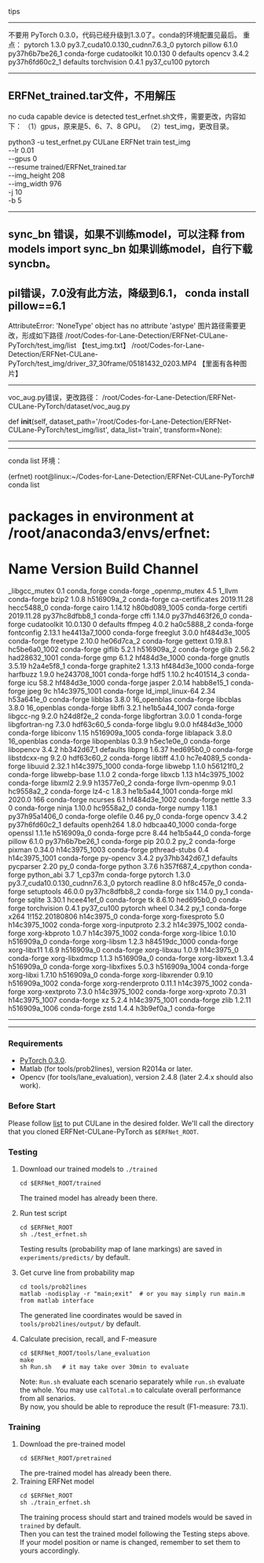 
tips

-----
不要用 PyTorch 0.3.0，代码已经升级到1.3.0了。conda的环境配置见最后。
重点：
pytorch                   1.3.0           py3.7_cuda10.0.130_cudnn7.6.3_0    pytorch
pillow                    6.1.0            py37h6b7be26_1    conda-forge
cudatoolkit               10.0.130                      0    defaults
opencv                    3.4.2            py37h6fd60c2_1    defaults
torchvision               0.4.1                py37_cu100    pytorch

-------------------------------------------------------------------------------
ERFNet_trained.tar文件，不用解压
-----
no cuda capable device is detected
test_erfnet.sh文件，需要更改，内容如下：
（1）gpus，原来是5、6、7、8 GPU。
（2）test_img，更改目录。

python3 -u test_erfnet.py CULane ERFNet train test_img \
                          --lr 0.01 \
                          --gpus 0 \
                          --resume trained/ERFNet_trained.tar \
                          --img_height 208 \
                          --img_width 976 \
                          -j 10 \
                          -b 5

-----
sync_bn 错误，如果不训练model，可以注释 from models import sync_bn
如果训练model，自行下载syncbn。
-----
pil错误，7.0没有此方法，降级到6.1，
conda install pillow==6.1
-----

AttributeError: 'NoneType' object has no attribute 'astype'
图片路径需要更改，形成如下路径
/root/Codes-for-Lane-Detection/ERFNet-CULane-PyTorch/test_img/list   【test_img.txt】
/root/Codes-for-Lane-Detection/ERFNet-CULane-PyTorch/test_img/driver_37_30frame/05181432_0203.MP4   【里面有各种图片】

-----
voc_aug.py错误，更改路径：
/root/Codes-for-Lane-Detection/ERFNet-CULane-PyTorch/dataset/voc_aug.py

def __init__(self, dataset_path='/root/Codes-for-Lane-Detection/ERFNet-CULane-PyTorch/test_img/list', data_list='train', transform=None):

-----


-------------------------------------------------------------------------------

conda list 环境：

(erfnet) root@linux:~/Codes-for-Lane-Detection/ERFNet-CULane-PyTorch# conda list
# packages in environment at /root/anaconda3/envs/erfnet:
#
# Name                    Version                   Build  Channel
_libgcc_mutex             0.1                 conda_forge    conda-forge
_openmp_mutex             4.5                      1_llvm    conda-forge
bzip2                     1.0.8                h516909a_2    conda-forge
ca-certificates           2019.11.28           hecc5488_0    conda-forge
cairo                     1.14.12           h80bd089_1005    conda-forge
certifi                   2019.11.28       py37hc8dfbb8_1    conda-forge
cffi                      1.14.0           py37hd463f26_0    conda-forge
cudatoolkit               10.0.130                      0    defaults
ffmpeg                    4.0.2                ha0c5888_2    conda-forge
fontconfig                2.13.1            he4413a7_1000    conda-forge
freeglut                  3.0.0             hf484d3e_1005    conda-forge
freetype                  2.10.0               he06d7ca_2    conda-forge
gettext                   0.19.8.1          hc5be6a0_1002    conda-forge
giflib                    5.2.1                h516909a_2    conda-forge
glib                      2.56.2            had28632_1001    conda-forge
gmp                       6.1.2             hf484d3e_1000    conda-forge
gnutls                    3.5.19               h2a4e5f8_1    conda-forge
graphite2                 1.3.13            hf484d3e_1000    conda-forge
harfbuzz                  1.9.0             he243708_1001    conda-forge
hdf5                      1.10.2               hc401514_3    conda-forge
icu                       58.2              hf484d3e_1000    conda-forge
jasper                    2.0.14               habb8e15_1    conda-forge
jpeg                      9c                h14c3975_1001    conda-forge
ld_impl_linux-64          2.34                 h53a641e_0    conda-forge
libblas                   3.8.0               16_openblas    conda-forge
libcblas                  3.8.0               16_openblas    conda-forge
libffi                    3.2.1             he1b5a44_1007    conda-forge
libgcc-ng                 9.2.0                h24d8f2e_2    conda-forge
libgfortran               3.0.0                         1    conda-forge
libgfortran-ng            7.3.0                hdf63c60_5    conda-forge
libglu                    9.0.0             hf484d3e_1000    conda-forge
libiconv                  1.15              h516909a_1005    conda-forge
liblapack                 3.8.0               16_openblas    conda-forge
libopenblas               0.3.9                h5ec1e0e_0    conda-forge
libopencv                 3.4.2                hb342d67_1    defaults
libpng                    1.6.37               hed695b0_0    conda-forge
libstdcxx-ng              9.2.0                hdf63c60_2    conda-forge
libtiff                   4.1.0                hc7e4089_5    conda-forge
libuuid                   2.32.1            h14c3975_1000    conda-forge
libwebp                   1.1.0                h56121f0_2    conda-forge
libwebp-base              1.1.0                         2    conda-forge
libxcb                    1.13              h14c3975_1002    conda-forge
libxml2                   2.9.9                h13577e0_2    conda-forge
llvm-openmp               9.0.1                hc9558a2_2    conda-forge
lz4-c                     1.8.3             he1b5a44_1001    conda-forge
mkl                       2020.0                      166    conda-forge
ncurses                   6.1               hf484d3e_1002    conda-forge
nettle                    3.3                           0    conda-forge
ninja                     1.10.0               hc9558a2_0    conda-forge
numpy                     1.18.1           py37h95a1406_0    conda-forge
olefile                   0.46                       py_0    conda-forge
opencv                    3.4.2            py37h6fd60c2_1    defaults
openh264                  1.8.0             hdbcaa40_1000    conda-forge
openssl                   1.1.1e               h516909a_0    conda-forge
pcre                      8.44                 he1b5a44_0    conda-forge
pillow                    6.1.0            py37h6b7be26_1    conda-forge
pip                       20.0.2                     py_2    conda-forge
pixman                    0.34.0            h14c3975_1003    conda-forge
pthread-stubs             0.4               h14c3975_1001    conda-forge
py-opencv                 3.4.2            py37hb342d67_1    defaults
pycparser                 2.20                       py_0    conda-forge
python                    3.7.6           h357f687_4_cpython    conda-forge
python_abi                3.7                     1_cp37m    conda-forge
pytorch                   1.3.0           py3.7_cuda10.0.130_cudnn7.6.3_0    pytorch
readline                  8.0                  hf8c457e_0    conda-forge
setuptools                46.0.0           py37hc8dfbb8_2    conda-forge
six                       1.14.0                     py_1    conda-forge
sqlite                    3.30.1               hcee41ef_0    conda-forge
tk                        8.6.10               hed695b0_0    conda-forge
torchvision               0.4.1                py37_cu100    pytorch
wheel                     0.34.2                     py_1    conda-forge
x264                      1!152.20180806       h14c3975_0    conda-forge
xorg-fixesproto           5.0               h14c3975_1002    conda-forge
xorg-inputproto           2.3.2             h14c3975_1002    conda-forge
xorg-kbproto              1.0.7             h14c3975_1002    conda-forge
xorg-libice               1.0.10               h516909a_0    conda-forge
xorg-libsm                1.2.3             h84519dc_1000    conda-forge
xorg-libx11               1.6.9                h516909a_0    conda-forge
xorg-libxau               1.0.9                h14c3975_0    conda-forge
xorg-libxdmcp             1.1.3                h516909a_0    conda-forge
xorg-libxext              1.3.4                h516909a_0    conda-forge
xorg-libxfixes            5.0.3             h516909a_1004    conda-forge
xorg-libxi                1.7.10               h516909a_0    conda-forge
xorg-libxrender           0.9.10            h516909a_1002    conda-forge
xorg-renderproto          0.11.1            h14c3975_1002    conda-forge
xorg-xextproto            7.3.0             h14c3975_1002    conda-forge
xorg-xproto               7.0.31            h14c3975_1007    conda-forge
xz                        5.2.4             h14c3975_1001    conda-forge
zlib                      1.2.11            h516909a_1006    conda-forge
zstd                      1.4.4                h3b9ef0a_1    conda-forge

-------------------------------------------------------------------------------






-------------------------------------------------------------------------

### Requirements
- [PyTorch 0.3.0](https://pytorch.org/get-started/previous-versions/).
- Matlab (for tools/prob2lines), version R2014a or later.
- Opencv (for tools/lane_evaluation), version 2.4.8 (later 2.4.x should also work).

### Before Start

Please follow [list](./list) to put CULane in the desired folder. We'll call the directory that you cloned ERFNet-CULane-PyTorch as `$ERFNet_ROOT`.

### Testing
1. Download our trained models to `./trained`
    ```Shell
    cd $ERFNet_ROOT/trained
    ```
   The trained model has already been there.

2. Run test script
    ```Shell
    cd $ERFNet_ROOT
    sh ./test_erfnet.sh
    ```
    Testing results (probability map of lane markings) are saved in `experiments/predicts/` by default.

3. Get curve line from probability map
    ```Shell
    cd tools/prob2lines
    matlab -nodisplay -r "main;exit"  # or you may simply run main.m from matlab interface
    ```
    The generated line coordinates would be saved in `tools/prob2lines/output/` by default.

4. Calculate precision, recall, and F-measure
    ```Shell
    cd $ERFNet_ROOT/tools/lane_evaluation
    make
    sh Run.sh   # it may take over 30min to evaluate
    ```
    Note: `Run.sh` evaluate each scenario separately while `run.sh` evaluate the whole. You may use `calTotal.m` to calculate overall performance from all senarios.  
    By now, you should be able to reproduce the result (F1-measure: 73.1).
    
### Training
1. Download the pre-trained model
    ```Shell
    cd $ERFNet_ROOT/pretrained
    ```
   The pre-trained model has already been there.
2. Training ERFNet model
    ```Shell
    cd $ERFNet_ROOT
    sh ./train_erfnet.sh
    ```
    The training process should start and trained models would be saved in `trained` by default.  
    Then you can test the trained model following the Testing steps above. If your model position or name is changed, remember to set them to yours accordingly.

